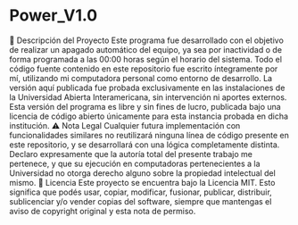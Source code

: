 # Power_V1.0
 📌 Descripción del Proyecto Este programa fue desarrollado con el objetivo de realizar un apagado automático del equipo, ya sea por inactividad o de forma programada a las 00:00 horas según el horario del sistema.  Todo el código fuente contenido en este repositorio fue escrito íntegramente por mí, utilizando mi computadora personal como entorno de desarrollo. La versión aquí publicada fue probada exclusivamente en las instalaciones de la Universidad Abierta Interamericana, sin intervención ni aportes externos.  Esta versión del programa es libre y sin fines de lucro, publicada bajo una licencia de código abierto únicamente para esta instancia probada en dicha institución.  ⚠️ Nota Legal Cualquier futura implementación con funcionalidades similares no reutilizará ninguna línea de código presente en este repositorio, y se desarrollará con una lógica completamente distinta. Declaro expresamente que la autoría total del presente trabajo me pertenece, y que su ejecución en computadoras pertenecientes a la Universidad no otorga derecho alguno sobre la propiedad intelectual del mismo.  📄 Licencia Este proyecto se encuentra bajo la Licencia MIT. Esto significa que podés usar, copiar, modificar, fusionar, publicar, distribuir, sublicenciar y/o vender copias del software, siempre que mantengas el aviso de copyright original y esta nota de permiso.
